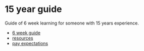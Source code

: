# 15 year guide

Guide of 6 week learning for someone with 15 years experience.

- [6 week guide](guide.md)
- [resources](resources.md)
- [pay expectations](pay.md)
